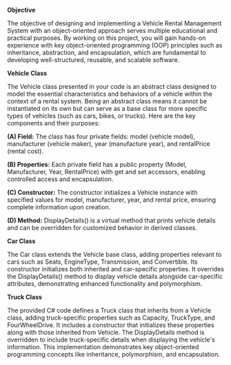 **Objective**

The objective of designing and implementing a Vehicle Rental Management System with an object-oriented approach serves multiple educational and practical purposes. By working on this project, you will gain hands-on experience with key object-oriented programming (OOP) principles such as inheritance, abstraction, and encapsulation, which are fundamental to developing well-structured, reusable, and scalable software.

**Vehicle Class**

The Vehicle class presented in your code is an abstract class designed to model the essential characteristics and behaviors of a vehicle within the context of a rental system. Being an abstract class means it cannot be instantiated on its own but can serve as a base class for more specific types of vehicles (such as cars, bikes, or trucks). Here are the key components and their purposes:

**(A) Field:** The class has four private fields: model (vehicle model), manufacturer (vehicle maker), year (manufacture year), and rentalPrice (rental cost).

**(B) Properties:** Each private field has a public property (Model, Manufacturer, Year, RentalPrice) with get and set accessors, enabling controlled access and encapsulation.

**(C) Constructor:** The constructor initializes a Vehicle instance with specified values for model, manufacturer, year, and rental price, ensuring complete information upon creation.

**(D) Method:** DisplayDetails() is a virtual method that prints vehicle details and can be overridden for customized behavior in derived classes.

**Car Class**

The Car class extends the Vehicle base class, adding properties relevant to cars such as Seats, EngineType, Transmission, and Convertible. Its constructor initializes both inherited and car-specific properties. It overrides the DisplayDetails() method to display vehicle details alongside car-specific attributes, demonstrating enhanced functionality and polymorphism.

**Truck Class**

The provided C# code defines a Truck class that inherits from a Vehicle class, adding truck-specific properties such as Capacity, TruckType, and FourWheelDrive. It includes a constructor that initializes these properties along with those inherited from Vehicle. The DisplayDetails method is overridden to include truck-specific details when displaying the vehicle's information. This implementation demonstrates key object-oriented programming concepts like inheritance, polymorphism, and encapsulation.
